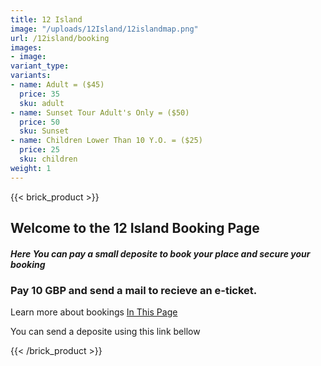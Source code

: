 ```yaml
---
title: 12 Island
image: "/uploads/12Island/12islandmap.png"
url: /12island/booking
images:
- image:
variant_type: 
variants:
- name: Adult = ($45)
  price: 35
  sku: adult
- name: Sunset Tour Adult's Only = ($50)
  price: 50
  sku: Sunset
- name: Children Lower Than 10 Y.O. = ($25)
  price: 25
  sku: children
weight: 1
---
```


{{< brick_product >}}

## Welcome to the 12 Island Booking Page

##### Here You can pay a small deposite to book your place and secure your booking

### Pay 10 GBP and send a mail to recieve an e-ticket.
Learn more about bookings [In This Page](/howtobook/)

You can send a deposite using this link bellow

{{< /brick_product >}}